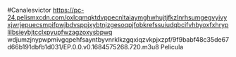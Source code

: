 #Canalesvictor
https://pc-24.pelismxcdn.com/oxlcqmqktdvppecnltaiaymghwhujtjfkzlnrhsumgegvyivyxjwrjepuecsmpifpwjbdvsppjxybtnjzgesoqpjfobkrefssuiudqbcifvhbyoxfxhryplilbsieybjtcclxpyupfwzagzoxysbpwq wdjumzjnypwpmivgqpehfsayntbyvnrklkzgqxiqzvkpjxzpf/9f9babf48c35de67d66b191dbfb1d031/EP.0.0.v0.1684575268.720.m3u8
Pelicula
